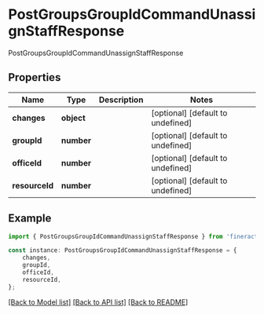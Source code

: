 # PostGroupsGroupIdCommandUnassignStaffResponse

PostGroupsGroupIdCommandUnassignStaffResponse

## Properties

Name | Type | Description | Notes
------------ | ------------- | ------------- | -------------
**changes** | **object** |  | [optional] [default to undefined]
**groupId** | **number** |  | [optional] [default to undefined]
**officeId** | **number** |  | [optional] [default to undefined]
**resourceId** | **number** |  | [optional] [default to undefined]

## Example

```typescript
import { PostGroupsGroupIdCommandUnassignStaffResponse } from 'fineract-typescript-client';

const instance: PostGroupsGroupIdCommandUnassignStaffResponse = {
    changes,
    groupId,
    officeId,
    resourceId,
};
```

[[Back to Model list]](../README.md#documentation-for-models) [[Back to API list]](../README.md#documentation-for-api-endpoints) [[Back to README]](../README.md)
